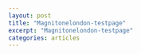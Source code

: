 ```yaml
---
layout: post
title: "Magnitonelondon-testpage"
excerpt: "Magnitonelondon-testpage"
categories: articles
---
```


<div class="apester-media" data-media-id="6037c2be3ff743f29166258e" height="669"></div>
<script async src="https://static.apester.com/js/sdk/latest/apester-sdk.js"></script>
